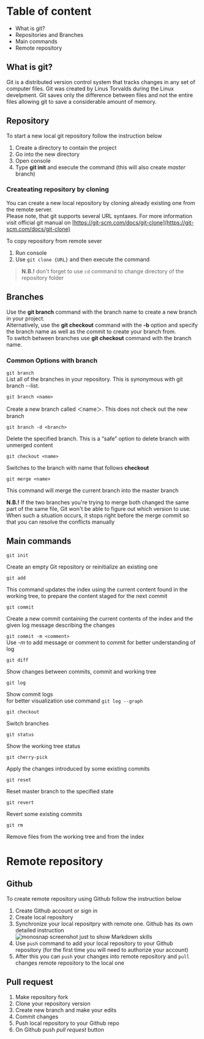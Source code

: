 # Table of content
* What is git?
* Repositories and Branches
* Main commands
* Remote repository

## What is git?
Git is a distributed version control system that tracks changes in any set of computer files. Git was created by Linus Torvalds during the Linux develpment. Git saves only the difference between files and not the entire files allowing git to save a considerable amount of memory.

## Repository
To start a new local git repository follow the instruction below
1. Create a directory to contain the project
2. Go into the new directory
3. Open console
4. Type **git init** and execute the command (this will also create _master_ branch)

### Createating repository by cloning  
You can create a new local repository by cloning already existing one from the remote server.  
Please note, that git supports several URL syntaxes. For more information visit official git manual on [https://git-scm.com/docs/git-clone](https://git-scm.com/docs/git-clone)

To copy repository from remote sever  
1. Run console
2. Use `git clone {URL}` and then execute the command

> __N.B.!__ don't forget to use `cd` command to change directory of the repository folder

## Branches

Use the **git branch** command with the branch name to create a new branch in your project.   
Alternatively, use the **git checkout** command with the __-b__ option and specify the branch name as well as the commit to create your branch from.  
To switch between branches use **git checkout** command with the branch name.

### Common Options with branch
`git branch`   
 List all of the branches in your repository. This is synonymous with git branch --list.  
  
`git branch <name>` 
  
  Create a new branch called ＜name＞. This does not check out the new branch  

`git branch -d <branch>`    
   
   Delete the specified branch. This is a “safe” option to delete branch with unmerged content  

`git checkout <name>`  

 Switches to the branch with name that follows __checkout__  

`git merge <name>`  

 This command will merge the current branch into the master branch  

 **N.B.!** If the two branches you're trying to merge both changed the same part of the same file, Git won't be able to figure out which version to use. When such a situation occurs, it stops right before the merge commit so that you can resolve the conflicts manually
 
## Main commands
`git init`  

Create an empty Git repository or reinitialize an existing one

`git add` 

This command updates the index using the current content found in the working tree, to prepare the content staged for the next commit

`git commit`  

Create a new commit containing the current contents of the index and the given log message describing the changes  

`git commit -m <comment>`  
Use _-m_ to add message or comment to commit for better understanding of log


`git diff`

Show changes between commits, commit and working tree  

`git log`  

Show commit logs  
for better visualization use command `git log --graph`  

`git checkout`

Switch branches  

`git status`  

Show the working tree status

`git cherry-pick`  
  
  Apply the changes introduced by some existing commits
  
      
`git reset`  
  
  Reset master branch to the specified state
  
`git revert`  
  
  Revert some existing commits  
    
`git rm`  
  
  Remove files from the working tree and from the index


# Remote repository

## Github
To create remote repository using Github follow the instruction below
1. Create Github account or sign in
2. Create local repository
3. Synchronize your local repositpry with remote one. Github has its own detailed instruction  
![monosnap screenshot just to show Markdown skills](https://monosnap.com/image/4oK79Og7dTGyzcca8DhVXP3XvkkxG8)
4. Use `push` command to add your local repository to your Github repository (for the first time you will need to authorize your account)  
5. After this you can `push` your changes into remote repository and `pull` changes remote repository to the local one

## Pull request
1. Make repository fork
2. Clone your repository version
3. Create new branch and make your edits
4. Commit changes
5. Push local repository to your Github repo
6. On Github push _pull request_ button
